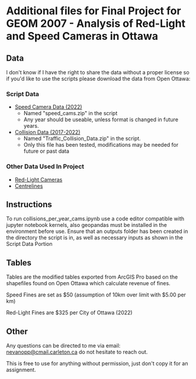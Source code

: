 # Additional files for Final Project for GEOM 2007 - Analysis of Red-Light and Speed Cameras in Ottawa
## Data
I don't know if I have the right to share the data without a proper license so if you'd like to use the scripts please download the data from Open Ottawa:
### Script Data
- [Speed Camera Data (2022)](https://open.ottawa.ca/datasets/ottawa::automated-speed-enforcement-camera-violations-2022/about)
  - Named "speed_cams.zip" in the script
  - Any year should be useable, unless format is changed in future years.
- [Collision Data (2017-2022)](https://open.ottawa.ca/datasets/ottawa::traffic-collision-data/about)
  - Named "Traffic_Collision_Data.zip" in the script.
  - Only this file has been tested, modifications may be needed for future or past data
### Other Data Used In Project
- [Red-Light Cameras](https://open.ottawa.ca/datasets/ottawa::red-light-camera-violations-2022/about)
- [Centrelines](https://open.ottawa.ca/datasets/ottawa::road-centrelines/about)
## Instructions
To run collisions_per_year_cams.ipynb use a code editor compatible with jupyter notebook kernels, also geopandas must be installed in the environment before use.
Ensure that an outputs folder has been created in the directory the script is in, as well as necessary inputs as shown in the Script Data Portion
## Tables
Tables are the modified tables exported from ArcGIS Pro based on the shapefiles found on Open Ottawa which calculate revenue of fines.

Speed Fines are set as $50 (assumption of 10km over limit with $5.00 per km)

Red-Light Fines are $325 per City of Ottawa (2022)
## Other
Any questions can be directed to me via email: nevanopp@cmail.carleton.ca do not hesitate to reach out.

This is free to use for anything without permission, just don't copy it for an assignment.

